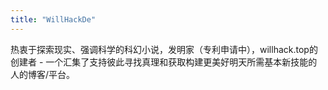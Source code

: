 ```yaml
---
title: "WillHackDe"
---
```


热衷于探索现实、强调科学的科幻小说，发明家（专利申请中），willhack.top的创建者 - 一个汇集了支持彼此寻找真理和获取构建更美好明天所需基本新技能的人的博客/平台。
